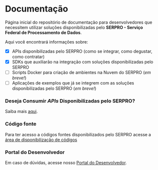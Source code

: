 # Documentação
Página inicial do repositório de documentação para desenvolvedores que necessitem utilizar soluções disponibilizadas pelo **SERPRO - Serviço Federal de Processamento de Dados**.

Aqui você encontrará informações sobre:
- [x] APIs disponibilizadas pelo SERPRO (como se integrar, como degustar, como contratar)
- [x] SDKs que auxiliarão na integração com soluções disponibilizadas pelo SERPRO
- [ ] Scripts Docker para criação de ambientes na Nuvem do SERPRO (_em breve!_)
- [ ] Aplicações de exemplos que já se integrem com as soluções disponibilizadas pelo SERPRO (_em breve!_)

### Deseja Consumir _APIs_ Disponibilizadas pelo SERPRO?
Saiba mais [aqui](Consumindo%20APIs.md).

### Código fonte
Para ter acesso a códigos fontes disponibilizados pelo SERPRO acesse a [área de disponibilização de códigos](https://github.com/devserpro/codes)

### Portal do Desenvolvedor
Em caso de dúvidas, acesse nosso [Portal do Desenvolvedor](https://dev.serpro.gov.br).

